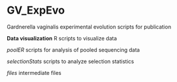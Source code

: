 # GV_ExpEvo
Gardnerella vaginalis experimental evolution scripts for publication

**Data visualization**
R scripts to visualize data

*poolER*
scripts for analysis of pooled sequencing data

*selectionStats*
scripts to analyze selection statistics

*files*
intermediate files
